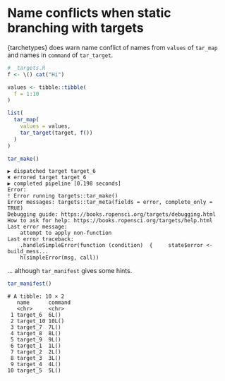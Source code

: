 # Name conflicts when static branching with targets

{tarchetypes} does warn name conflict of names from `values` of `tar_map` and names in `command` of `tar_target`.

```r
# _targets.R
f <- \() cat("Hi")

values <- tibble::tibble(
  f = 1:10
)

list(
  tar_map(
    values = values,
    tar_target(target, f())
  )
)
```

```r
tar_make()
```

```
▶ dispatched target target_6
✖ errored target target_6
▶ completed pipeline [0.198 seconds]
Error:
! Error running targets::tar_make()
Error messages: targets::tar_meta(fields = error, complete_only = TRUE)
Debugging guide: https://books.ropensci.org/targets/debugging.html
How to ask for help: https://books.ropensci.org/targets/help.html
Last error message:
    attempt to apply non-function
Last error traceback:
    .handleSimpleError(function (condition)  {     state$error <- build_mess...
    h(simpleError(msg, call))
```

... although `tar_manifest` gives some hints.

```r
tar_manifest()
```
```
# A tibble: 10 × 2
   name      command
   <chr>     <chr>  
 1 target_6  6L()   
 2 target_10 10L()  
 3 target_7  7L()   
 4 target_8  8L()   
 5 target_9  9L()   
 6 target_1  1L()   
 7 target_2  2L()   
 8 target_3  3L()   
 9 target_4  4L()   
10 target_5  5L()   
```
